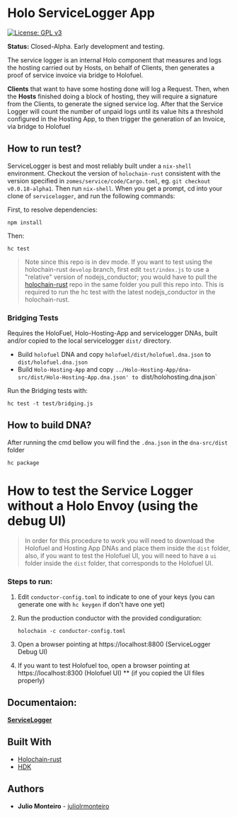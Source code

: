 # Holo ServiceLogger App


[![License: GPL v3](https://img.shields.io/badge/License-GPL%20v3-blue.svg)](http://www.gnu.org/licenses/gpl-3.0)

**Status:** Closed-Alpha. Early development and testing.

The service logger is an internal Holo component that measures and logs the hosting carried out by Hosts, on behalf of Clients, then generates a proof of service invoice via bridge to Holofuel.

**Clients** that want to have some hosting done will log a Request. Then, when the **Hosts** finished doing a block of hosting, they will require a signature from the Clients, to generate the signed service log. After that the Service Logger will count the number of unpaid logs until its value hits a threshold configured in the Hosting App, to then trigger the generation of an Invoice, via bridge to Holofuel

## How to run test?

ServiceLogger is best and most reliably built under a `nix-shell` environment.  Checkout the version
of `holochain-rust` consistent with the version specified in `zomes/service/code/Cargo.toml`,
eg. `git checkout v0.0.18-alpha1`.  Then run `nix-shell`.  When you get a prompt, cd into your clone
of `servicelogger`, and run the following commands:

First, to resolve dependencies:

```
npm install
```

Then:

```
hc test
```

> Note since this repo is in dev mode.  If you want to test using the holochain-rust `develop` branch, first edit `test/index.js` to use a "relative" version of nodejs_conductor;  you would have to pull the [holochain-rust](https://github.com/holochain/holochain-rust) repo in the same folder you pull this repo into. This is required to run the hc test with the latest nodejs_conductor in the holochain-rust.

### Bridging Tests

Requires the HoloFuel, Holo-Hosting-App and servicelogger DNAs, built and/or copied to the local servicelogger `dist/` directory.

- Build `holofuel` DNA and copy `holofuel/dist/holofuel.dna.json` to `dist/holofuel.dna.json`
- Build `Holo-Hosting-App` and copy `../Holo-Hosting-App/dna-src/dist/Holo-Hosting-App.dna.json' to `dist/holohosting.dna.json`

Run the Bridging tests with:
```
hc test -t test/bridging.js
```

## How to build DNA?
After running the cmd bellow you will find the `.dna.json` in the `dna-src/dist` folder

```
hc package
```
# How to test the Service Logger without a Holo Envoy (using the debug UI)
> In order for this procedure to work you will need to download the Holofuel and Hosting App DNAs and place them inside the `dist` folder, also, if you want to test the Holofuel UI, you will need to have a `ui` folder inside the `dist` folder, that corresponds to the Holofuel UI.
### Steps to run:
  1. Edit `conductor-config.toml` to indicate to one of your keys (you can generate one with `hc keygen` if don't have one yet)

  2. Run the production conductor with the provided condiguration:
      ```
      holochain -c conductor-config.toml
      ```
  3. Open a browser pointing at https://localhost:8800 (ServiceLogger Debug UI)

  4. If you want to test Holofuel too, open a browser pointing at https://localhost:8300 (Holofuel UI) ** (if you copied the UI files properly)

## Documentaion:

**[ServiceLogger](https://hackmd.io/Eb6YwHlgSNqQXLJyf94_xQ?view)**


## Built With
* [Holochain-rust](https://github.com/holochain/holochain-rust)
* [HDK](https://developer.holochain.org/api/latest/hdk/)

## Authors
* **Julio Monteiro** - [juliolrmonteiro](https://github.com/juliolrmonteiro)

